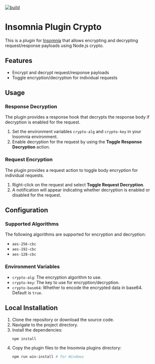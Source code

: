 [![build](https://github.com/zaigr/insomnia-plugin-crypto/actions/workflows/build.yml/badge.svg?branch=master)](https://github.com/zaigr/insomnia-plugin-crypto/actions/workflows/build.yml)

# Insomnia Plugin Crypto

This is a plugin for [Insomnia](https://insomnia.rest/) that allows encrypting and decrypting request/response payloads using Node.js crypto.

## Features

- Encrypt and decrypt request/response payloads
- Toggle encryption/decryption for individual requests

## Usage

### Response Decryption

The plugin provides a response hook that decrypts the response body if decryption is enabled for the request.

1. Set the environment variables `crypto-alg` and `crypto-key` in your Insomnia environment.
2. Enable decryption for the request by using the **Toggle Response Decryption** action.

### Request Encryption

The plugin provides a request action to toggle body encryption for individual requests.

1. Right-click on the request and select **Toggle Request Decryption**.
2. A notification will appear indicating whether decryption is enabled or disabled for the request.

## Configuration

### Supported Algorithms

The following algorithms are supported for encryption and decryption:

- `aes-256-cbc`
- `aes-192-cbc`
- `aes-128-cbc`

### Environment Variables

- `crypto-alg`: The encryption algorithm to use.
- `crypto-key`: The key to use for encryption/decryption.
- `crypto-base64`: Whether to encode the encrypted data in base64. Default is `true`.

## Local Installation

1. Clone the repository or download the source code.
2. Navigate to the project directory.
3. Install the dependencies:
   ```sh
   npm install
   ```
4. Copy the plugin files to the Insomnia plugins directory:
   ```sh 
   npm run win-install # for Windows
   ```
